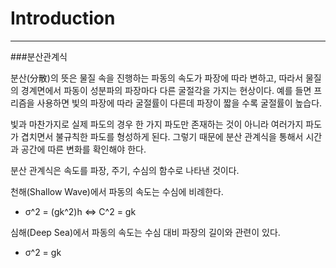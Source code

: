 
Introduction
=============
----------

###분산관계식

분산(分散)의 뜻은 물질 속을 진행하는 파동의 속도가 파장에 따라 변하고, 따라서 물질의 경계면에서 파동이 성분파의 파장마다 다른 굴절각을 가지는 현상이다. 예를 들면 프리즘을 사용하면 빛의 파장에 따라 굴절률이 다른데 파장이 짧을 수록 굴절률이 높습다.

빛과 마찬가지로 실제 파도의 경우 한 가지 파도만 존재하는 것이 아니라 여러가지 파도가 겹치면서 불규칙한 파도를 형성하게 된다. 그렇기 때문에 분산 관계식을 통해서 시간과 공간에 따른 변화를 확인해야 한다.

분산 관계식은 속도를 파장, 주기, 수심의 함수로 나타낸 것이다.

천해(Shallow Wave)에서 파동의 속도는 수심에 비례한다.

- σ^2 = (gk^2)h <=> C^2 = gk

심해(Deep Sea)에서 파동의 속도는 수심 대비 파장의 길이와 관련이 있다.

- σ^2 = gk